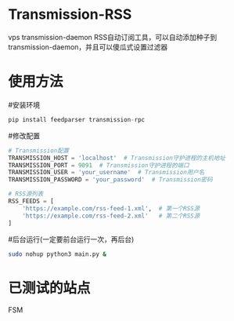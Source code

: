 # Transmission-RSS

vps transmission-daemon RSS自动订阅工具，可以自动添加种子到transmission-daemon，并且可以傻瓜式设置过滤器

# 使用方法

#安装环境

```python
pip install feedparser transmission-rpc
```

#修改配置

```python
# Transmission配置
TRANSMISSION_HOST = 'localhost'  # Transmission守护进程的主机地址
TRANSMISSION_PORT = 9091  # Transmission守护进程的端口
TRANSMISSION_USER = 'your_username'  # Transmission用户名
TRANSMISSION_PASSWORD = 'your_password'  # Transmission密码

# RSS源列表
RSS_FEEDS = [
    'https://example.com/rss-feed-1.xml',  # 第一个RSS源
    'https://example.com/rss-feed-2.xml'   # 第二个RSS源
]
```

#后台运行(一定要前台运行一次，再后台)

```sh
sudo nohup python3 main.py &
```



# 已测试的站点

FSM
